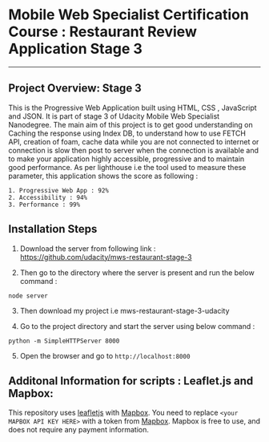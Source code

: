 # Mobile Web Specialist Certification Course : Restaurant Review Application Stage 3
---
## Project Overview: Stage 3

This is the Progressive Web Application built using HTML, CSS , JavaScript and JSON. It is part of stage 3 of Udacity Mobile Web Specialist Nanodegree. The main aim of this project is to get good understanding on Caching the response using Index DB, to understand how to use FETCH API, creation of foam, cache data while you are not connected to internet or connection is slow then post to server when the connection is available and to make your application highly accessible, progressive and to maintain good performance. As per lighthouse i.e the tool used to measure these parameter, this application shows the score as following :

```
1. Progressive Web App : 92%
2. Accessibility : 94%
3. Performance : 99%
```

## Installation Steps

1. Download the server from following link : https://github.com/udacity/mws-restaurant-stage-3

2. Then go to the directory where the server is present and run the below command :

```node server```

3. Then download my project i.e mws-restaurant-stage-3-udacity

4. Go to the project directory and start the server using below command :

```python -m SimpleHTTPServer 8000```

5. Open the browser and go to ```http://localhost:8000```



## Additonal Information for scripts : Leaflet.js and Mapbox:

This repository uses [leafletjs](https://leafletjs.com/) with [Mapbox](https://www.mapbox.com/). You need to replace `<your MAPBOX API KEY HERE>` with a token from [Mapbox](https://www.mapbox.com/). Mapbox is free to use, and does not require any payment information.
